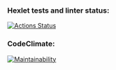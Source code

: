 ### Hexlet tests and linter status:

[![Actions Status](https://github.com/ShanyAilurus/frontend-project-11/workflows/hexlet-check/badge.svg)](https://github.com/ShanyAilurus/frontend-project-11/actions)

### CodeClimate:

[![Maintainability](https://api.codeclimate.com/v1/badges/0d6517ef93191e6df05e/maintainability)](https://codeclimate.com/github/ShanyAilurus/frontend-project-11/maintainability)
